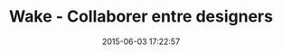 ---
layout: video
title:  Wake - Collaborer entre designers
date:   2015-06-03 17:22:57
path1: videos
path2: startup-promo
path3:
category: videos
tags:
- startup-promo
intro: "Un espace privé pour partager et discuter UI Design avec votre équipe."
description: "Un espace privé pour partager et discuter UI Design avec votre équipe."
id-youtube: GIalL5fkhPM
viaurl: http://wake.io/
viatitle: wake
---